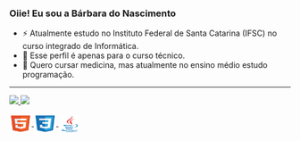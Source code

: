 ### Oiie! Eu sou a Bárbara do Nascimento

- ⚡ Atualmente estudo no Instituto Federal de Santa Catarina (IFSC) no curso integrado de Informática.
- 🚀 Esse perfil é apenas para o curso técnico.
- 🧬 Quero cursar medicina, mas atualmente no ensino médio estudo programação.
 <hr>
   <div>
  <a href="https://github.com/BahNasc">
  <img height="150em" src="https://github-readme-stats.vercel.app/api?username=BahNasc&show_icons=true&theme=neon&include_all_commits=true&count_private=true"/>
  <img height="150em" src="https://github-readme-stats.vercel.app/api/top-langs/?username=BahNasc&layout=compact&langs_count=16&theme=neon"/>
</div>
<div style="display: inline_block"><br>
  <img align="center" alt="Bah-HTML" height="30" width="40" src="https://raw.githubusercontent.com/devicons/devicon/master/icons/html5/html5-original.svg">
  <img align="center" alt="Bah-CSS" height="30" width="40" src="https://raw.githubusercontent.com/devicons/devicon/master/icons/css3/css3-original.svg">
   <img align="center" alt="Bah-CSS" height="30" width="40" src="https://raw.githubusercontent.com/devicons/devicon/master/icons/java/java-original.svg">
</div>

